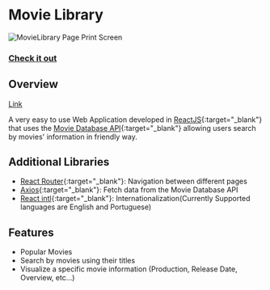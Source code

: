 # Movie Library

![MovieLibrary Page Print Screen](https://i.imgur.com/s67pEVT.png)
### [Check it out](https://c0llinn.github.io/MovieLibrary/)

## Overview

<a href="https://www.google.com.br" target="_blank">Link</a>

A very easy to use Web Application developed in [ReactJS](https://reactjs.org/){:target="_blank"} that uses the [Movie Database API](https://www.themoviedb.org/?target=_blank){:target="_blank"} allowing users search by movies' information in friendly way. 

## Additional Libraries

* [React Router](https://reacttraining.com/react-router/web/guides/quick-start){:target="_blank"}: Navigation between different pages
* [Axios](https://github.com/axios/axios){:target="_blank"}: Fetch data from the Movie Database API
* [React intl](https://github.com/formatjs/react-intl){:target="_blank"}: Internationalization(Currently Supported languages are English and Portuguese)

## Features

* Popular Movies
* Search by movies using their titles
* Visualize a specific movie information (Production, Release Date, Overview, etc…)
